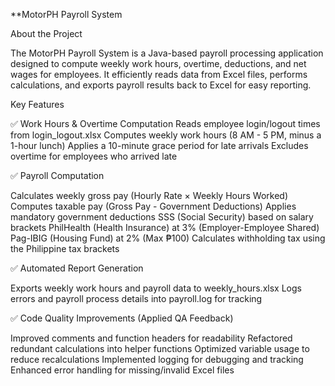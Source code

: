 **MotorPH Payroll System

About the Project

The MotorPH Payroll System is a Java-based payroll processing application designed to compute weekly work hours, overtime, deductions, and net wages for employees. It efficiently reads data from Excel files, performs calculations, and exports payroll results back to Excel for easy reporting.

Key Features

✅ Work Hours & Overtime Computation
Reads employee login/logout times from login_logout.xlsx
Computes weekly work hours (8 AM - 5 PM, minus a 1-hour lunch)
Applies a 10-minute grace period for late arrivals
Excludes overtime for employees who arrived late

✅ Payroll Computation

Calculates weekly gross pay (Hourly Rate × Weekly Hours Worked)
Computes taxable pay (Gross Pay - Government Deductions)
Applies mandatory government deductions
SSS (Social Security) based on salary brackets
PhilHealth (Health Insurance) at 3% (Employer-Employee Shared)
Pag-IBIG (Housing Fund) at 2% (Max ₱100)
Calculates withholding tax using the Philippine tax brackets

✅ Automated Report Generation

Exports weekly work hours and payroll data to weekly_hours.xlsx
Logs errors and payroll process details into payroll.log for tracking

✅ Code Quality Improvements (Applied QA Feedback)

Improved comments and function headers for readability
Refactored redundant calculations into helper functions
Optimized variable usage to reduce recalculations
Implemented logging for debugging and tracking
Enhanced error handling for missing/invalid Excel files
